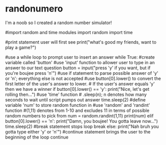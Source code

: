 # randonumero
I'm a noob so I created a random number simulator!

#import random and time modules
import random
import time

#print statement user will first see 
print("what's good my friends, want to play a game?")

#use a while loop to prompt user to insert an answer
while True:
    #create variable called 'button'
    #use 'input' function to allower user to type in an answer to our text question
    button = input("press 'y' if you want, but if you're boujee press 'n'")
    #use if statement to parse possible answer of 'y' or 'n'; everything else is not accepted
    #use button[0].lower() to convert the first letter of the user's answer to lower.
    # If the user's answer equals 'y' then we have a winner
    if button[0].lower() == 'y':
        print("Nice, let's get rolling then...")
        #use 'time' function
        # .sleep(n); n denotes how many seconds to wait until script pumps out answer
        time.sleep(2)
        #define variable 'num' to store random function in
        #use 'random' and 'randint' function
        #(1,11) denotes from 1-10 and excludes 11 in terms of possible random numbers to pick from
        num = random.randint(1,11)
        print(num)
    elif button[0].lower() == 'n':
        print("Damn, you boujee! You gotta leave now...")
        time.sleep(2)
        #break statement stops loop
        break
    else:
        print("Nah bruh you gotta type either 'y' or 'n'")
        #continue statement brings the user to the beginning of the loop
        continue
